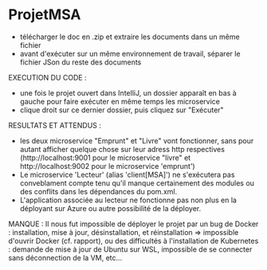 # ProjetMSA

- télécharger le doc en .zip et extraire les documents dans un même fichier
- avant d'exécuter sur un même environnement de travail, séparer le fichier JSon du reste des documents

EXECUTION DU CODE :
- une fois le projet ouvert dans IntelliJ, un dossier apparaît en bas à gauche pour faire exécuter en même temps les microservice
- clique droit sur ce dernier dossier, puis cliquez sur "Exécuter"


RESULTATS ET ATTENDUS :
- les deux microservice "Emprunt" et "Livre" vont fonctionner, sans pour autant afficher quelque chose sur leur adress http respectives 
(http://localhost:9001 pour le microservice "livre" et http://localhost:9002 pour le microservice 'emprunt')
- Le microservice 'Lecteur' (alias 'client[MSA]') ne s'exécutera pas conveblament compte tenu qu'il manque certainement des modules ou des conflits 
dans les dépendances du pom.xml. 
- L'application associée au lecteur ne fonctionne pas non plus en la déployant sur Azure ou autre possibilité de la déployer.


MANQUE :
Il nous fut impossible de déployer le projet par un bug de Docker : installation, mise à jour, désinstallation, et réinstallation => impossible d'ouvrir Docker (cf. rapport),
ou des difficultés à l'installation de Kubernetes : demande de mise à jour de Ubuntu sur WSL, impossible de se connecter sans déconnection de la VM, etc... 

